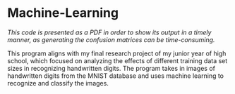 # Machine-Learning

*This code is presented as a PDF in order to show its output in a timely manner, as generating the confusion matrices can be time-consuming.*

This program aligns with my final research project of my junior year of high school, which focused on analyzing the effects of different training data set sizes in recognizing handwritten digits. The program takes in images of handwritten digits from the MNIST database and uses machine learning to recognize and classify the images.
